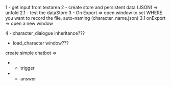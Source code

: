 1 - get input from textarea
2 - create store and persistent data (JSON) => unfold
2.1 - test the dataStore
3 - On Export => open window to set WHERE you want to record the file, auto-naming (character_name.json)
3.1 onExport => open a new window

4 - character_dialogue inheritance???

- load_character window???

create simple chatbot =>
- + trigger
- - answer
